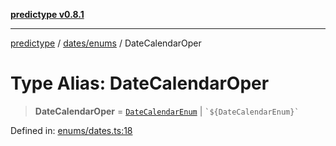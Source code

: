 [**predictype v0.8.1**](../../../README.md)

***

[predictype](../../../modules.md) / [dates/enums](../README.md) / DateCalendarOper

# Type Alias: DateCalendarOper

> **DateCalendarOper** = [`DateCalendarEnum`](../enumerations/DateCalendarEnum.md) \| `` `${DateCalendarEnum}` ``

Defined in: [enums/dates.ts:18](https://github.com/maduhaime/predictype/blob/2310adbaccb6fbc00cdab8e345e79bd5b09e40f5/src/enums/dates.ts#L18)
